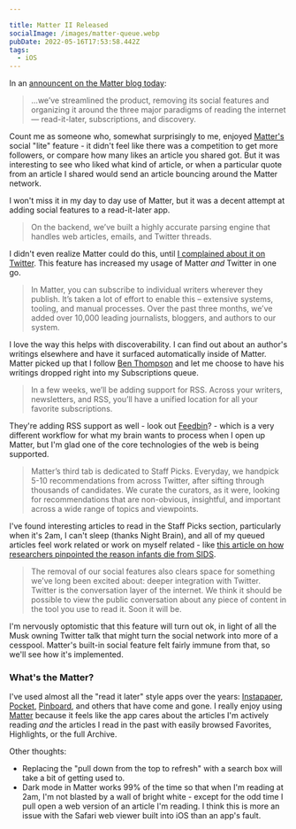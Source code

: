 ```yaml
---

title: Matter II Released
socialImage: /images/matter-queue.webp
pubDate: 2022-05-16T17:53:58.442Z
tags:
  - iOS
---
```

In an [announcent on the Matter blog today](https://hq.getmatter.com/nucleus):

> ...we’ve streamlined the product, removing its social features and organizing it around the three major paradigms of reading the internet — read-it-later, subscriptions, and discovery.

Count me as someone who, somewhat surprisingly to me, enjoyed [Matter's](https://hq.getmatter.com) social "lite" feature - it didn't feel like there was a competition to get more followers, or compare how many likes an article you shared got. But it was interesting to see who liked what kind of article, or when a particular quote from an article I shared would send an article bouncing around the Matter network.

I won't miss it in my day to day use of Matter, but it was a decent attempt at adding social features to a read-it-later app.

> On the backend, we’ve built a highly accurate parsing engine that handles web articles, emails, and Twitter threads. 

I didn't even realize Matter could do this, until [I complained about it on Twitter](https://twitter.com/getmatterapp/status/1501033366074064900?s=20&t=IFmB1Kg-6z3yiiInTj1_Fg). This feature has increased my usage of Matter *and* Twitter in one go. 

> In Matter, you can subscribe to individual writers wherever they publish. It’s taken a lot of effort to enable this – extensive systems, tooling, and manual processes. Over the past three months, we’ve added over 10,000 leading journalists, bloggers, and authors to our system.

I love the way this helps with discoverability. I can find out about an author's writings elsewhere and have it surfaced automatically inside of Matter. Matter picked up that I follow [Ben Thompson](https://twitter.com/benthompson) and let me choose to have his writings dropped right into my Subscriptions queue. 

> In a few weeks, we’ll be adding support for RSS. Across your writers, newsletters, and RSS, you’ll have a unified location for all your favorite subscriptions.

They're adding RSS support as well - look out [Feedbin](https://feedbin.com)? - which is a very different workflow for what my brain wants to process when I open up Matter, but I'm glad one of the core technologies of the web is being supported.

> Matter’s third tab is dedicated to Staff Picks. Everyday, we handpick 5-10 recommendations from across Twitter, after sifting through thousands of candidates. We curate the curators, as it were, looking for recommendations that are non-obvious, insightful, and important across a wide range of topics and viewpoints.

I've found interesting articles to read in the Staff Picks section, particularly when it's 2am, I can't sleep (thanks Night Brain), and all of my queued articles feel work related or work on myself related - like [this article on how researchers pinpointed the reason infants die from SIDS](https://www.biospace.com/article/researchers-answer-how-and-why-infants-die-from-sids/). 

> The removal of our social features also clears space for something we’ve long been excited about: deeper integration with Twitter. Twitter is the conversation layer of the internet. We think it should be possible to view the public conversation about any piece of content in the tool you use to read it. Soon it will be.

I'm nervously optomistic that this feature will turn out ok, in light of all the Musk owning Twitter talk that might turn the social network into more of a cesspool. Matter's built-in social feature felt fairly immune from that, so we'll see how it's implemented.

### What's the Matter?

I've used almost all the "read it later" style apps over the years: [Instapaper](https://www.instapaper.com), [Pocket](https://getpocket.com/en/), [Pinboard](https://pinboard.in/u:iChris), and others that have come and gone. I really enjoy using [Matter](https://hq.getmatter.com) because it feels like the app cares about the articles I'm actively reading *and* the articles I read in the past with easily browsed Favorites, Highlights, or the full Archive.

Other thoughts:
- Replacing the "pull down from the top to refresh" with a search box will take a bit of getting used to.
- Dark mode in Matter works 99% of the time so that when I'm reading at 2am, I'm not blasted by a wall of bright white - except for the odd time I pull open a web version of an article I'm reading. I think this is more an issue with the Safari web viewer built into iOS than an app's fault.